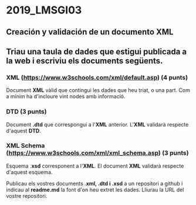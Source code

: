 # 2019_LMSGI03
## Creación y validación de un documento XML
## Triau una taula de dades que estigui publicada a la web i escriviu els documents següents.

### XML (https://www.w3schools.com/xml/default.asp) (4 punts)
Document **XML** vàlid que contingui les dades que heu triat, o una part. Com a mínim ha d'incloure vint nodes amb informació.

### DTD (3 punts)
Document **.dtd** que correspongui a l'**XML** anterior. L'**XML** validarà respecte d'aquest **DTD**.

### XML Schema (https://www.w3schools.com/xml/xml_schema.asp) (3 punts)
Esquema .**xsd** corresponent a l'**XML**. El document **XML** validarà respecte d'aquest esquema.

Publicau els vostres documents .**xml, .dtd i .xsd** a un repositori a github i indicau al **readme.md** la font d'on heu extret les dades. Lliurau la URL del vostre repositori.
